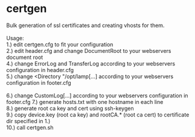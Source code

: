 # certgen
Bulk generation of ssl certificates and creating vhosts for them.<br>
<br>
Usage:<br>
1.) edit certgen.cfg to fit your configuration<br>
2.) edit header.cfg and change DocumentRoot to your webservers document root<br>
4.) change ErrorLog and TransferLog according to your webservers configuration in header.cfg<br>
5.) change <Directory "/opt/lamp[...] according to your webservers configuration in footer.cfg<br><br>
6.) change CustomLog[...] according to your webservers configuration in footer.cfg
7.) generate hosts.txt with one hostname in each line<br>
8.) generate root ca key and cert using ssh-keygen<br>
9.) copy device.key (root ca key) and rootCA.\* (root ca cert) to certificate dir specified in 1.)<br>
10.) call certgen.sh
